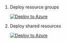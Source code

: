 
1. Deploy resource groups

    [![Deploy to Azure](https://aka.ms/deploytoazurebutton)](https://portal.azure.com/#create/Microsoft.Template/uri/https%3A%2F%2Fraw.githubusercontent.com%2FSaileshBellamkonda%2Fazure-arm%2Fmain%2Fazuredeploy-resource-groups.json)

2. Deploy shared resources

    [![Deploy to Azure](https://aka.ms/deploytoazurebutton)](https://portal.azure.com/#create/Microsoft.Template/uri/https%3A%2F%2Fraw.githubusercontent.com%2FSaileshBellamkonda%2Fazure-arm%2Fmain%2Fazuredeploy-resources.json)
